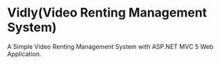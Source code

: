 # Vidly(Video Renting Management System)
A Simple Video Renting Management System with ASP.NET MVC 5 Web Application.

